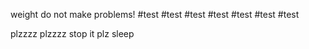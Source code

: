 weight do not make problems!
#test
#test
#test
#test
#test
#test
#test

plzzzz
plzzzz
stop it plz
sleep
